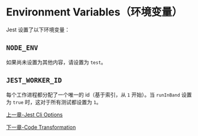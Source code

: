 # Environment Variables（环境变量）

Jest 设置了以下环境变量：

## `NODE_ENV`

如果尚未设置为其他内容，请设置为 `test`。

## `JEST_WORKER_ID`

每个工作进程都分配了一个唯一的 id（基于索引，从 `1` 开始）。当 `runInBand` 设置为 `true` 时，这对于所有测试都设置为 `1`。

[上一章-Jest Cli Options](/apis/JestCliOptions.md)

[下一章-Code Transformation](/apis/CodeTransformation.md)

